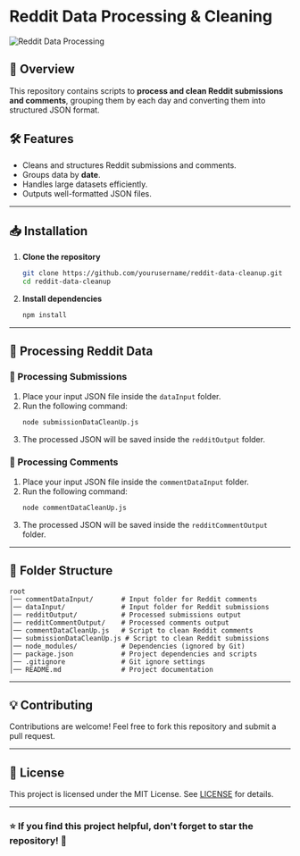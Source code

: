 # Reddit Data Processing & Cleaning

![Reddit Data Processing](https://img.shields.io/badge/Reddit-Data%20Processing-blue)

## 🚀 Overview

This repository contains scripts to **process and clean Reddit submissions and comments**, grouping them by each day and converting them into structured JSON format.

## 🛠 Features

- Cleans and structures Reddit submissions and comments.
- Groups data by **date**.
- Handles large datasets efficiently.
- Outputs well-formatted JSON files.

---

## 📥 Installation

1. **Clone the repository**
   ```sh
   git clone https://github.com/yourusername/reddit-data-cleanup.git
   cd reddit-data-cleanup
   ```
2. **Install dependencies**
   ```sh
   npm install
   ```

---

## 🔄 Processing Reddit Data

### 📌 Processing **Submissions**

1. Place your input JSON file inside the `dataInput` folder.
2. Run the following command:
   ```sh
   node submissionDataCleanUp.js
   ```
3. The processed JSON will be saved inside the `redditOutput` folder.

### 📝 Processing **Comments**

1. Place your input JSON file inside the `commentDataInput` folder.
2. Run the following command:
   ```sh
   node commentDataCleanUp.js
   ```
3. The processed JSON will be saved inside the `redditCommentOutput` folder.

---

## 📂 Folder Structure

```
root
│── commentDataInput/       # Input folder for Reddit comments
│── dataInput/              # Input folder for Reddit submissions
│── redditOutput/           # Processed submissions output
│── redditCommentOutput/    # Processed comments output
│── commentDataCleanUp.js   # Script to clean Reddit comments
│── submissionDataCleanUp.js # Script to clean Reddit submissions
│── node_modules/           # Dependencies (ignored by Git)
│── package.json            # Project dependencies and scripts
│── .gitignore              # Git ignore settings
│── README.md               # Project documentation
```

---

## 💡 Contributing

Contributions are welcome! Feel free to fork this repository and submit a pull request.

---

## 📜 License

This project is licensed under the MIT License. See [LICENSE](LICENSE) for details.

---

### ⭐ If you find this project helpful, don't forget to **star** the repository! 🚀
